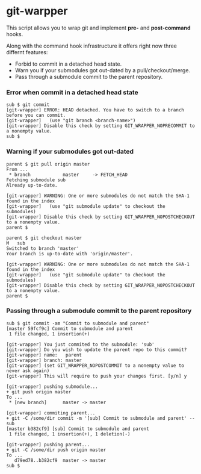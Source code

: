 git-warpper
===========

This script allows you to wrap git and implement **pre-** and **post-command** hooks.

Along with the command hook infrastructure it offers right now three differnt features:
* Forbid to commit in a detached head state.
* Warn you if your submodules got out-dated by a pull/checkout/merge.
* Pass through a submodule commit to the parent repository.


### Error when commit in a detached head state

```
sub $ git commit
[git-wrapper] ERROR: HEAD detached. You have to switch to a branch before you can commit.
[git-wrapper]   (use "git branch <branch-name>")
[git-wrapper] Disable this check by setting GIT_WRAPPER_NOPRECOMMIT to a nonempty value.
sub $
```

### Warning if your submodules got out-dated
```
parent $ git pull origin master 
From ...
 * branch            master     -> FETCH_HEAD
Fetching submodule sub
Already up-to-date.

[git-wrapper] WARNING: One or more submodules do not match the SHA-1 found in the index
[git-wrapper]   (use "git submodule update" to checkout the submodules)
[git-wrapper] Disable this check by setting GIT_WRAPPER_NOPOSTCHECKOUT to a nonempty value.
parent $
```

```
parent $ git checkout master
M	sub
Switched to branch 'master'
Your branch is up-to-date with 'origin/master'.

[git-wrapper] WARNING: One or more submodules do not match the SHA-1 found in the index
[git-wrapper]   (use "git submodule update" to checkout the submodules)
[git-wrapper] Disable this check by setting GIT_WRAPPER_NOPOSTCHECKOUT to a nonempty value.
parent $
```

### Passing through a submodule commit to the parent repository
``` 
sub $ git commit -am "Commit to submodule and parent"
[master 59fcf9c] Commit to submodule and parent
 1 file changed, 1 insertion(+)

[git-wrapper] You just commited to the submodule: 'sub'
[git-wrapper] Do you wish to update the parent repo to this commit?
[git-wrapper] name:   parent
[git-wrapper] branch: master
[git-wrapper] (set GIT_WRAPPER_NOPOSTCOMMIT to a nonempty value to never ask again)
[git-wrapper] This will require to push your changes first. [y/n] y

[git-wrapper] pushing submodule...
+ git push origin master
To ...
 * [new branch]      master -> master

[git-wrapper] commiting parent...
+ git -C /some/dir commit -m '[sub] Commit to submodule and parent' -- sub
[master b382cf9] [sub] Commit to submodule and parent
 1 file changed, 1 insertion(+), 1 deletion(-)

[git-wrapper] pushing parent...
+ git -C /some/dir push origin master
To ...
   d79ed78..b382cf9  master -> master
sub $ 
```

